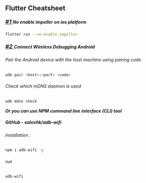 ## Flutter Cheatsheet

##### <a href="#1" style="font-size: 18px;">#1 <a> No enable impeller on ios platform

```bash
flutter run --no-enable-impeller
```

##### <a href="#1" style="font-size: 18px;">#2 <a> Connect Wireless Debugging Android

###### Pair the Android device with the host machine using pairing code

```bash
adb pair <host>:<port> <code>
```

###### Check which mDNS daemon is used

```bash
adb mdns check
```

**_Or you can use NPM command line interface (CLI) tool_**

##### GitHub - saleehk/adb-wifi

###### Installation :

```bash
npm i adb-wifi -g
```

###### run

```bash
adb-wifi
```
